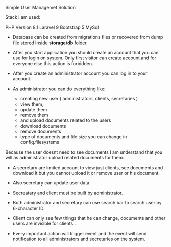 Simple User Managemet Solution

Stack I am used:

PHP Version 8.1
Laravel 9
Bootstrap 5
MySql


- Database can be created from migrations files or recovered from 
  dump file stored inside <strong>storage/db</strong> folder.
  
- After you start application you should create an account that you can use
  for login on system. Only first visitor can create account and for everyone else 
  this action is forbidden.
  
- After you create an administrator account you can log in to your account.

- As administrator you can do everything like:

	- creating new user ( administrators, clients, secretaries )
	- view them,
	- update them
	- remove them 
	- and upload documents related to the users
	- download documents 
	- remove documents
	- type of documents and file size you can change in config.filesystems

Because the user doesnt need to see documents I am understand that you will
as administrator upload related documents for them. 

- A secretary are limited account to view just clients, see documents and download it
  but you cannot upload it or remove user or his document. 
  
- Also secretary can update user data.

- Secreatary and client must be built by administrator.

- Both administrator and secretary can use search bar to search user by 6-character ID.

- Client can only see few things that he can change, documents and other users are invisible
  for clients..
  
- Every important action will trigger event and the event will send notification to all
  administrators and secretaries on the system.
